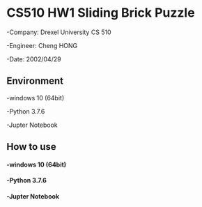 # CS510 HW1 Sliding Brick Puzzle

 -Company: Drexel University CS 510

 -Engineer: Cheng HONG

 -Date: 2002/04/29


## Environment

 -windows 10 (64bit)

 -Python 3.7.6

 -Jupter Notebook


## How to use

#### -windows 10 (64bit)

#### -Python 3.7.6

#### -Jupter Notebook
